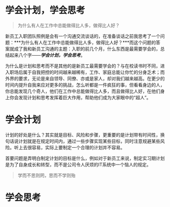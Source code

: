 学会计划，学会思考
================


>为什么有人在工作中总能做得比人多，做得比人好？

新员工入职团队照例是会有一个沟通交流谈话的，在准备谈话之前我思考了一个问题：***为什么有人在工作中总能做得比人多，做得比人好？***而这个问题的答案就成了我和新员工沟通的主题：入职的前几个月，什么东西是最需要学会的，总结起来八个字——***学会计划，学会思考***。

为什么是计划和思考而不是其他的是新员工最需要学会的？与在校读书时不同，进入职场后属于自我把控的时间越来越稀有，工作、家庭总能让你忙的分身乏术；而外界的要求，无论是来自领导、同僚、亦或是家人，却对我们越来越高。在更少的时间内提升自我来应对更多的挑战，怎么听都是一件疯狂的事，但看看身边的人，你总能发现几个奇人，他们在工作中总能做得比人多，而且做得比人好，在他们身上你会发现计划和思考发挥着巨大作用，帮助他们成为大家眼中的“超人”。

# 学会计划

计划的好处是什么？其实就是目标、风险和步骤，更重要的是计划带有时间性，换句话说计划就是在规定时间内，通过一些步骤实现某些目标，同时注意规避某些风险。听上去很容易，实际上要制定一个合理的计划并不容易。

首要问题是弄明白制定计划的目标是什么，例如对于新员工来说，制定实习期计划是为了自身成长和转型，而不是公司令人厌烦的IT系统中一个恼人的规定。

>学而不思则罔，思而不学则殆

# 学会思考
